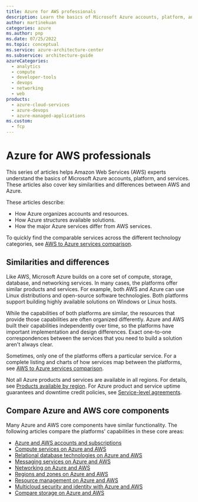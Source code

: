 ```yaml
---
title: Azure for AWS professionals
description: Learn the basics of Microsoft Azure accounts, platform, and services, and key similarities and differences between the AWS and Azure platforms.
author: martinekuan
categories: azure
ms.author: pnp
ms.date: 07/25/2022
ms.topic: conceptual
ms.service: azure-architecture-center
ms.subservice: architecture-guide
azureCategories:
  - analytics
  - compute
  - developer-tools
  - devops
  - networking
  - web
products:
  - azure-cloud-services
  - azure-devops
  - azure-managed-applications
ms.custom:
  - fcp
---
```


<!-- cSpell:ignore lbrader CDNs -->

# Azure for AWS professionals

This series of articles helps Amazon Web Services (AWS) experts understand the basics of Microsoft Azure accounts, platform, and services. These articles also cover key similarities and differences between AWS and Azure.

These articles describe:

- How Azure organizes accounts and resources.
- How Azure structures available solutions.
- How the major Azure services differ from AWS services.

To quickly find the comparable services across the different technology categories, see [AWS to Azure services comparison](./services.md).

## Similarities and differences

Like AWS, Microsoft Azure builds on a core set of compute, storage, database, and networking services. In many cases, the platforms offer similar products and services. For example, both AWS and Azure can use Linux distributions and open-source software technologies. Both platforms support building highly available solutions on Windows or Linux hosts.

While the capabilities of both platforms are similar, the resources that provide those capabilities are often organized differently. Azure and AWS built their capabilities independently over time, so the platforms have important implementation and design differences. Exact one-to-one correspondences between the services that you need to build a solution aren't always clear.

Sometimes, only one of the platforms offers a particular service. For a complete listing and charts of how services map between the platforms, see [AWS to Azure services comparison](./services.md).

Not all Azure products and services are available in all regions. For details, see [Products available by region](https://azure.microsoft.com/global-infrastructure/services). For Azure product and service uptime guarantees and downtime credit policies, see [Service-level agreements](https://azure.microsoft.com/support/legal/sla).

## Compare Azure and AWS core components

Many Azure and AWS core components have similar functionality. The following articles compare the platforms' capabilities in these core areas:

- [Azure and AWS accounts and subscriptions](./accounts.md)
- [Compute services on Azure and AWS](./compute.md)
- [Relational database technologies on Azure and AWS](./databases.md)
- [Messaging services on Azure and AWS](./messaging.md)
- [Networking on Azure and AWS](./networking.md)
- [Regions and zones on Azure and AWS](./regions-zones.md)
- [Resource management on Azure and AWS](./resources.md)
- [Multicloud security and identity with Azure and AWS](./security-identity.md)
- [Compare storage on Azure and AWS](./storage.md)
